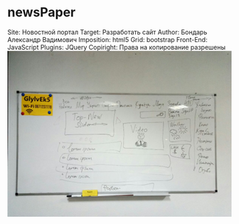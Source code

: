 # newsPaper
Site: Новостной портал
Target: Разработать сайт
Author: Бондарь Александр Вадимович
Imposition: html5
Grid: bootstrap
Front-End: JavaScript
Plugins: JQuery
Copiright: Права на копирование разрешены
![Image alt](https://github.com/bondarsasha/newsPaper/blob/master/img/project_skin.jpg)
